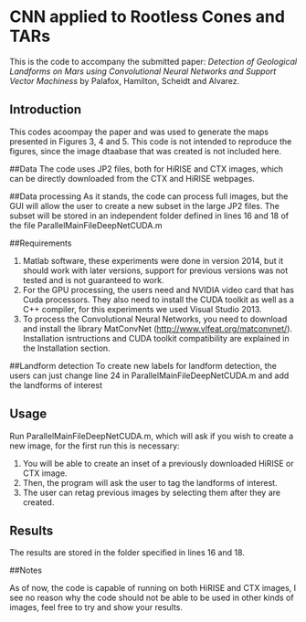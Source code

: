 # CNN applied to Rootless Cones and TARs

This is the code to accompany the submitted paper: *Detection of Geological Landforms on Mars using Convolutional Neural Networks and Support Vector Machiness* by Palafox, Hamilton, Scheidt and Alvarez.

## Introduction
This codes acoompay the paper and was used to generate the maps presented in Figures 3, 4 and 5. This code is not intended to reproduce the figures, since the image dtaabase that was created is not included here.

##Data
The code uses JP2 files, both for HiRISE and CTX images, which can be directly downloaded from the CTX and HiRISE webpages.

##Data processing
As it stands, the code can process full images, but the GUI will allow the user to create a new subset in the large JP2 files. The subset will be stored in an independent folder defined in lines 16 and 18 of the file ParallelMainFileDeepNetCUDA.m

##Requirements
1. Matlab software, these experiments were done in version 2014, but it should work with later versions, support for previous versions was not tested and is not guaranteed to work.
2. For the GPU processing, the users need and NVIDIA video card that has Cuda processors. They also need to install the CUDA toolkit as well as a C++ compiler, for this experiments we used Visual Studio 2013.
3. To process the Convolutional Neural Networks, you need to download and install the library MatConvNet (http://www.vlfeat.org/matconvnet/). Installation isntructions and CUDA toolkit compatibility are explained in the Installation section.

##Landform detection
To create new labels for landform detection, the users can just change line 24 in ParallelMainFileDeepNetCUDA.m and add the landforms of interest

## Usage

Run ParallelMainFileDeepNetCUDA.m, which will ask if you wish to create a new image, for the first run this is necessary:

1. You will be able to create an inset of a previously downloaded HiRISE or CTX image.
2. Then, the program will ask the user to tag the landforms of interest.
3. The user can retag previous images by selecting them after they are created.

## Results

The results are stored in the folder specified in lines 16 and 18.

##Notes

As of now, the code is capable of running on both HiRISE and CTX images, I see no reason why the code should not be able to be used in other kinds of images, feel free to try and show your results.
